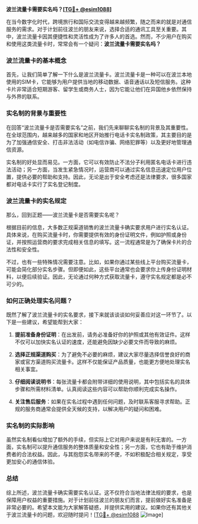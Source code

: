 **波兰流量卡需要实名吗？[[TG💪+ @esim1088](https://t.me/s/esim1088)]**

在当今数字化时代，跨境旅行和国际交流变得越来越频繁，随之而来的就是对通信服务的需求。对于计划前往波兰的朋友来说，选择合适的通讯工具至关重要。其中，波兰流量卡因其便捷性和灵活性成为了许多人的首选。然而，不少用户在购买和使用这类流量卡时，常常会有一个疑问：**波兰流量卡需要实名吗？**

### 波兰流量卡的基本概念

首先，让我们简单了解一下什么是波兰流量卡。波兰流量卡是一种可以在波兰本地使用的SIM卡，它能够为用户提供当地的移动数据、语音通话以及短信服务。这种卡片非常适合短期游客、留学生或商务人士，因为它能让他们在异国他乡依然保持与外界的联系。

### 实名制的背景与重要性

在回答“波兰流量卡是否需要实名”之前，我们先来聊聊实名制的背景及其重要性。在全球范围内，越来越多的国家和地区开始推行电话卡实名制政策，其主要目的是为了加强通信安全、打击非法活动（如电信诈骗、网络犯罪等）以及更好地管理通信资源。

实名制的好处显而易见。一方面，它可以有效防止不法分子利用匿名电话卡进行违法活动；另一方面，当发生紧急情况时，运营商可以通过实名信息迅速定位用户位置，提供必要的帮助和支持。因此，无论是出于安全考虑还是法律要求，很多国家都对电话卡实行了实名登记制度。

### 波兰流量卡的实名规定

那么，回到正题——波兰流量卡是否需要实名呢？

根据目前的信息，大多数正规渠道销售的波兰流量卡确实要求用户进行实名认证。具体来说，在购买流量卡时，你需要提供有效的身份证明文件，例如护照或身份证，并按照运营商的要求完成相关信息的填写。这一流程通常是为了确保卡片的合法性和安全性。

不过，也有一些特殊情况需要注意。比如，如果你通过某些线上平台购买流量卡，可能会简化部分实名步骤。但即便如此，这些平台通常也会要求你上传身份证明材料，以便后续验证。因此，无论通过何种方式获取流量卡，遵守实名规定都是必不可少的。

### 如何正确处理实名问题？

既然了解了波兰流量卡的实名要求，接下来就该谈谈如何妥善应对这一环节了。以下是一些建议，希望能帮到大家：

1. **提前准备身份证明**：在出发前，请务必准备好你的护照或其他有效证件。这样不仅可以加快实名认证的速度，还能避免因缺少必要文件而导致的麻烦。
   
2. **选择正规渠道购买**：为了避免不必要的麻烦，建议大家尽量选择信誉良好的商家或官方渠道购买流量卡。这样不仅能保证产品质量，也能更方便地处理实名相关事宜。

3. **仔细阅读说明书**：每张流量卡都会附带详细的使用说明，其中包括实名的具体步骤和所需材料清单。认真阅读这些内容可以帮助你顺利完成实名操作。

4. **关注售后服务**：如果在实名过程中遇到任何问题，及时联系客服寻求帮助。正规的服务商通常会提供全天候的支持，以解决用户的疑问和困难。

### 实名制的实际影响

虽然实名制看似增加了额外的手续，但实际上它对用户来说是有利无害的。一方面，实名制可以提升通信服务的整体质量和安全性；另一方面，它也有助于维护消费者的合法权益。因此，与其抱怨实名带来的不便，不如积极配合相关规定，享受更加安心的通信体验。

### 总结

综上所述，波兰流量卡确实需要实名认证。这不仅符合当地法律法规的要求，也是保障用户权益的重要措施。对于计划前往波兰的朋友们而言，提前做好实名准备是非常必要的。希望本文能为大家解答疑惑，并提供实用的建议。如果你还有其他关于波兰流量卡的问题，欢迎随时提问！[[TG💪+ @esim1088](https://t.me/s/esim1088) ![Image](https://i.postimg.cc/4NQfJmqS/Snipaste-2025-05-13-00-14-12.png)]